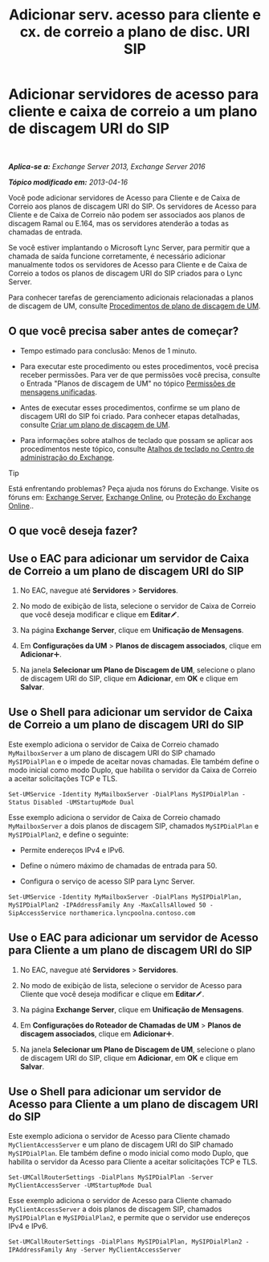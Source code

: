 ﻿---
title: 'Adicionar serv. acesso para cliente e cx. de correio a plano de disc. URI SIP'
TOCTitle: Adicionar servidores de acesso para cliente e caixa de correio a um plano de discagem URI do SIP
ms:assetid: 17fed308-ff0d-4e61-b9f9-e6680b6eccaa
ms:mtpsurl: https://technet.microsoft.com/pt-br/library/Aa996399(v=EXCHG.150)
ms:contentKeyID: 52058791
ms.date: 05/22/2018
mtps_version: v=EXCHG.150
ms.translationtype: MT
---

# Adicionar servidores de acesso para cliente e caixa de correio a um plano de discagem URI do SIP

 

_**Aplica-se a:** Exchange Server 2013, Exchange Server 2016_

_**Tópico modificado em:** 2013-04-16_

Você pode adicionar servidores de Acesso para Cliente e de Caixa de Correio aos planos de discagem URI do SIP. Os servidores de Acesso para Cliente e de Caixa de Correio não podem ser associados aos planos de discagem Ramal ou E.164, mas os servidores atenderão a todas as chamadas de entrada.

Se você estiver implantando o Microsoft Lync Server, para permitir que a chamada de saída funcione corretamente, é necessário adicionar manualmente todos os servidores de Acesso para Cliente e de Caixa de Correio a todos os planos de discagem URI do SIP criados para o Lync Server.

Para conhecer tarefas de gerenciamento adicionais relacionadas a planos de discagem de UM, consulte [Procedimentos de plano de discagem de UM](um-dial-plan-procedures-exchange-2013-help.md).

## O que você precisa saber antes de começar?

  - Tempo estimado para conclusão: Menos de 1 minuto.

  - Para executar este procedimento ou estes procedimentos, você precisa receber permissões. Para ver de que permissões você precisa, consulte o Entrada "Planos de discagem de UM" no tópico [Permissões de mensagens unificadas](unified-messaging-permissions-exchange-2013-help.md).

  - Antes de executar esses procedimentos, confirme se um plano de discagem URI do SIP foi criado. Para conhecer etapas detalhadas, consulte [Criar um plano de discagem de UM](https://docs.microsoft.com/pt-br/exchange/voice-mail-unified-messaging/connect-voice-mail-system/create-um-dial-plan).

  - Para informações sobre atalhos de teclado que possam se aplicar aos procedimentos neste tópico, consulte [Atalhos de teclado no Centro de administração do Exchange](keyboard-shortcuts-in-the-exchange-admin-center-exchange-online-protection-help.md).


> [!TIP]
> Está enfrentando problemas? Peça ajuda nos fóruns do Exchange. Visite os fóruns em: <A href="https://go.microsoft.com/fwlink/p/?linkid=60612">Exchange Server</A>, <A href="https://go.microsoft.com/fwlink/p/?linkid=267542">Exchange Online</A>, ou <A href="https://go.microsoft.com/fwlink/p/?linkid=285351">Proteção do Exchange Online</A>..



## O que você deseja fazer?

## Use o EAC para adicionar um servidor de Caixa de Correio a um plano de discagem URI do SIP

1.  No EAC, navegue até **Servidores** \> **Servidores**.

2.  No modo de exibição de lista, selecione o servidor de Caixa de Correio que você deseja modificar e clique em **Editar**![Ícone de edição](images/JJ218640.6f53ccb2-1f13-4c02-bea0-30690e6ea71d(EXCHG.150).gif "Ícone de edição").

3.  Na página **Exchange Server**, clique em **Unificação de Mensagens**.

4.  Em **Configurações da UM** \> **Planos de discagem associados**, clique em **Adicionar**![Ícone Adicionar](images/JJ218640.c1e75329-d6d7-4073-a27d-498590bbb558(EXCHG.150).gif "Ícone Adicionar").

5.  Na janela **Selecionar um Plano de Discagem de UM**, selecione o plano de discagem URI do SIP, clique em **Adicionar**, em **OK** e clique em **Salvar**.

## Use o Shell para adicionar um servidor de Caixa de Correio a um plano de discagem URI do SIP

Este exemplo adiciona o servidor de Caixa de Correio chamado `MyMailboxServer` a um plano de discagem URI do SIP chamado `MySIPDialPlan` e o impede de aceitar novas chamadas. Ele também define o modo inicial como modo Duplo, que habilita o servidor da Caixa de Correio a aceitar solicitações TCP e TLS.

    Set-UMService -Identity MyMailboxServer -DialPlans MySIPDialPlan -Status Disabled -UMStartupMode Dual

Esse exemplo adiciona o servidor de Caixa de Correio chamado `MyMailboxServer` a dois planos de discagem SIP, chamados `MySIPDialPlan` e `MySIPDialPlan2`, e define o seguinte:

  - Permite endereços IPv4 e IPv6.

  - Define o número máximo de chamadas de entrada para 50.

  - Configura o serviço de acesso SIP para Lync Server.

<!-- end list -->

    Set-UMService -Identity MyMailboxServer -DialPlans MySIPDialPlan, MySIPDialPlan2 -IPAddressFamily Any -MaxCallsAllowed 50 -SipAccessService northamerica.lyncpoolna.contoso.com

## Use o EAC para adicionar um servidor de Acesso para Cliente a um plano de discagem URI do SIP

1.  No EAC, navegue até **Servidores** \> **Servidores**.

2.  No modo de exibição de lista, selecione o servidor de Acesso para Cliente que você deseja modificar e clique em **Editar**![Ícone de edição](images/JJ218640.6f53ccb2-1f13-4c02-bea0-30690e6ea71d(EXCHG.150).gif "Ícone de edição").

3.  Na página **Exchange Server**, clique em **Unificação de Mensagens**.

4.  Em **Configurações do Roteador de Chamadas de UM** \> **Planos de discagem associados**, clique em **Adicionar**![Ícone Adicionar](images/JJ218640.c1e75329-d6d7-4073-a27d-498590bbb558(EXCHG.150).gif "Ícone Adicionar").

5.  Na janela **Selecionar um Plano de Discagem de UM**, selecione o plano de discagem URI do SIP, clique em **Adicionar**, em **OK** e clique em **Salvar**.

## Use o Shell para adicionar um servidor de Acesso para Cliente a um plano de discagem URI do SIP

Este exemplo adiciona o servidor de Acesso para Cliente chamado `MyClientAccessServer` e um plano de discagem URI do SIP chamado `MySIPDialPlan`. Ele também define o modo inicial como modo Duplo, que habilita o servidor da Acesso para Cliente a aceitar solicitações TCP e TLS.

    Set-UMCallRouterSettings -DialPlans MySIPDialPlan -Server MyClientAccessServer -UMStartupMode Dual

Esse exemplo adiciona o servidor de Acesso para Cliente chamado `MyClientAccessServer` a dois planos de discagem SIP, chamados `MySIPDialPlan` e `MySIPDialPlan2`, e permite que o servidor use endereços IPv4 e IPv6.

    Set-UMCallRouterSettings -DialPlans MySIPDialPlan, MySIPDialPlan2 -IPAddressFamily Any -Server MyClientAccessServer

